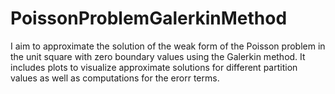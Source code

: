 # PoissonProblemGalerkinMethod
 I aim to approximate the solution of the weak form of the Poisson problem in the unit square with zero boundary values using the Galerkin method. It includes plots to visualize approximate solutions for different partition values as well as computations for the erorr terms.  
